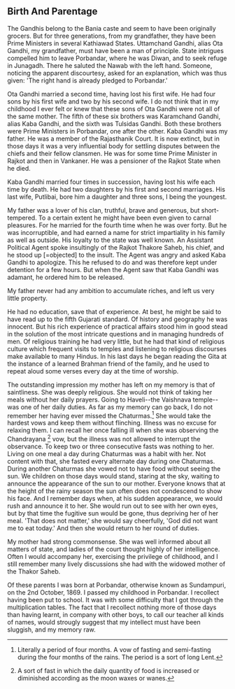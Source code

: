 ## Birth And Parentage 

 The Gandhis belong to the Bania caste and seem to have been originally grocers. But for three generations, from my grandfather, they have been Prime Ministers in several Kathiawad States. Uttamchand Gandhi, alias Ota Gandhi, my grandfather, must have been a man of principle. State intrigues compelled him to leave Porbandar, where he was Diwan, and to seek refuge in Junagadh. There he saluted the Nawab with the left hand. Someone, noticing the apparent discourtesy, asked for an explanation, which was thus given: 'The right hand is already pledged to Porbandar.'

Ota Gandhi married a second time, having lost his first wife. He had four sons by his first wife and two by his second wife. I do not think that in my childhood I ever felt or knew that these sons of Ota Gandhi were not all of the same mother. The fifth of these six brothers was Karamchand Gandhi, alias Kaba Gandhi, and the sixth was Tulsidas Gandhi. Both these brothers were Prime Ministers in Porbandar, one after the other. Kaba Gandhi was my father. He was a member of the Rajasthanik Court. It is now extinct, but in those days it was a very influential body for settling disputes between the chiefs and their fellow clansmen. He was for some time Prime Minister in Rajkot and then in Vankaner. He was a pensioner of the Rajkot State when he died.

Kaba Gandhi married four times in succession, having lost his wife each time by death. He had two daughters by his first and second marriages. His last wife, Putlibai, bore him a daughter and three sons, I being the youngest.

My father was a lover of his clan, truthful, brave and generous, but short-tempered. To a certain extent he might have been even given to carnal pleasures. For he married for the fourth time when he was over forty. But he was incorruptible, and had earned a name for strict impartiality in his family as well as outside. His loyalty to the state was well known. An Assistant Political Agent spoke insultingly of the Rajkot Thakore Saheb, his chief, and he stood up [=objected] to the insult. The Agent was angry and asked Kaba Gandhi to apologize. This he refused to do and was therefore kept under detention for a few hours. But when the Agent saw that Kaba Gandhi was adamant, he ordered him to be released.

My father never had any ambition to accumulate riches, and left us very little property.

He had no education, save that of experience. At best, he might be said to have read up to the fifth Gujarati standard. Of history and geography he was innocent. But his rich experience of practical affairs stood him in good stead in the solution of the most intricate questions and in managing hundreds of men. Of religious training he had very little, but he had that kind of religious culture which frequent visits to temples and listening to religious discourses make available to many Hindus. In his last days he began reading the Gita at the instance of a learned Brahman friend of the family, and he used to repeat aloud some verses every day at the time of worship.

The outstanding impression my mother has left on my memory is that of saintliness. She was deeply religious. She would not think of taking her meals without her daily prayers. Going to Haveli--the Vaishnava temple--was one of her daily duties. As far as my memory can go back, I do not remember her having ever missed the Chaturmas.[^1_1] She would take the hardest vows and keep them without flinching. Illness was no excuse for relaxing them. I can recall her once falling ill when she was observing the Chandrayana [^1_2] vow, but the illness was not allowed to interrupt the observance. To keep two or three consecutive fasts was nothing to her. Living on one meal a day during Chaturmas was a habit with her. Not content with that, she fasted every alternate day during one Chaturmas. During another Chaturmas she vowed not to have food without seeing the sun. We children on those days would stand, staring at the sky, waiting to announce the appearance of the sun to our mother. Everyone knows that at the height of the rainy season the sun often does not condescend to show his face. And I remember days when, at his sudden appearance, we would rush and announce it to her. She would run out to see with her own eyes, but by that time the fugitive sun would be gone, thus depriving her of her meal. 'That does not matter,' she would say cheerfully, 'God did not want me to eat today.' And then she would return to her round of duties.

My mother had strong commonsense. She was well informed about all matters of state, and ladies of the court thought highly of her intelligence. Often I would accompany her, exercising the privilege of childhood, and I still remember many lively discussions she had with the widowed mother of the Thakor Saheb.

Of these parents I was born at Porbandar, otherwise known as Sundampuri, on the 2nd October, 1869. I passed my childhood in Porbandar. I recollect having been put to school. It was with some difficulty that I got through the multiplication tables. The fact that I recollect nothing more of those days than having learnt, in company with other boys, to call our teacher all kinds of names, would strougly suggest that my intellect must have been sluggish, and my memory raw.


[^1_1]: Literally a period of four months. A vow of fasting and semi-fasting during the four months of the rains. The period is a sort of long Lent.

[^1_2]: A sort of fast in which the daily quantity of food is increased or diminished according as the moon waxes or wanes. 

